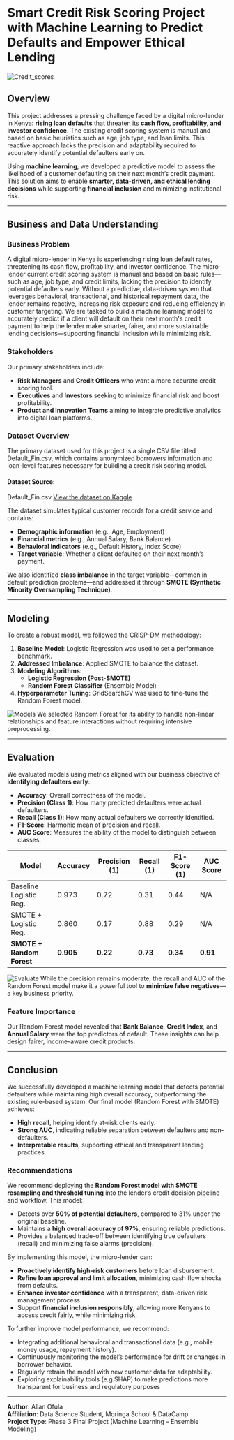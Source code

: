 # Smart Credit Risk Scoring Project with Machine Learning to Predict Defaults and Empower Ethical Lending
![Credit_scores](images/smart_credit_score.png)

## Overview

This project addresses a pressing challenge faced by a digital micro-lender in Kenya: **rising loan defaults** that threaten its **cash flow, profitability, and investor confidence**. The existing credit scoring system is manual and based on basic heuristics such as age, job type, and loan limits. This reactive approach lacks the precision and adaptability required to accurately identify potential defaulters early on.

Using **machine learning**, we developed a predictive model to assess the likelihood of a customer defaulting on their next month’s credit payment. This solution aims to enable **smarter, data-driven, and ethical lending decisions** while supporting **financial inclusion** and minimizing institutional risk.

---

## Business and Data Understanding

### Business Problem
A digital micro-lender in Kenya is experiencing rising loan default rates, threatening its cash flow, profitability, and investor confidence. The micro-lender current credit scoring system is manual and based on basic rules—such as age, job type, and credit limits, lacking the precision to identify potential defaulters early. Without a predictive, data-driven system that leverages behavioral, transactional, and historical repayment data, the lender remains reactive, increasing risk exposure and reducing efficiency in customer targeting. We are tasked to build a machine learning model to accurately predict if a client will default on their next month's credit payment to help the lender make smarter, fairer, and more sustainable lending decisions—supporting financial inclusion while minimizing risk.

### Stakeholders
Our primary stakeholders include:
- **Risk Managers** and **Credit Officers** who want a more accurate credit scoring tool.
- **Executives** and **Investors** seeking to minimize financial risk and boost profitability.
- **Product and Innovation Teams** aiming to integrate predictive analytics into digital loan platforms.

### Dataset Overview
The primary dataset used for this project is a single CSV file titled Default_Fin.csv, which contains anonymized borrowers information and loan-level features necessary for building a credit risk scoring model.

#### Dataset Source:
Default_Fin.csv [View the dataset on Kaggle](https://www.kaggle.com/datasets/kmldas/loan-default-prediction?resource=download)

The dataset simulates typical customer records for a credit service and contains:
- **Demographic information** (e.g., Age, Employment)
- **Financial metrics** (e.g., Annual Salary, Bank Balance)
- **Behavioral indicators** (e.g., Default History, Index Score)
- **Target variable**: Whether a client defaulted on their next month’s payment.

We also identified **class imbalance** in the target variable—common in default prediction problems—and addressed it through **SMOTE (Synthetic Minority Oversampling Technique)**.

---

## Modeling

To create a robust model, we followed the CRISP-DM methodology:

1. **Baseline Model**: Logistic Regression was used to set a performance benchmark.
2. **Addressed Imbalance**: Applied SMOTE to balance the dataset.
3. **Modeling Algorithms**:
   - **Logistic Regression (Post-SMOTE)**
   - **Random Forest Classifier** (Ensemble Model)
4. **Hyperparameter Tuning**: GridSearchCV was used to fine-tune the Random Forest model.

![Models](images/Models.png)
We selected Random Forest for its ability to handle non-linear relationships and feature interactions without requiring intensive preprocessing.

---

## Evaluation

We evaluated models using metrics aligned with our business objective of **identifying defaulters early**:
- **Accuracy**: Overall correctness of the model.
- **Precision (Class 1)**: How many predicted defaulters were actual defaulters.
- **Recall (Class 1)**: How many actual defaulters we correctly identified.
- **F1-Score**: Harmonic mean of precision and recall.
- **AUC Score**: Measures the ability of the model to distinguish between classes.

| Model                      | Accuracy | Precision (1) | Recall (1) | F1-Score (1) | AUC Score |
|---------------------------|----------|---------------|------------|--------------|-----------|
| Baseline Logistic Reg.    | 0.973    | 0.72          | 0.31       | 0.44         | N/A       |
| SMOTE + Logistic Reg.     | 0.860    | 0.17          | 0.88       | 0.29         | N/A       |
| **SMOTE + Random Forest** | **0.905**| **0.22**      | **0.73**   | **0.34**     | **0.91**  |

![Evaluate](images/Evaluate.png)
While the precision remains moderate, the recall and AUC of the Random Forest model make it a powerful tool to **minimize false negatives**—a key business priority.

### Feature Importance
Our Random Forest model revealed that **Bank Balance**, **Credit Index**, and **Annual Salary** were the top predictors of default. These insights can help design fairer, income-aware credit products.

---

## Conclusion

We successfully developed a machine learning model that detects potential defaulters while maintaining high overall accuracy, outperforming the existing rule-based system. Our final model (Random Forest with SMOTE) achieves:
- **High recall**, helping identify at-risk clients early.
- **Strong AUC**, indicating reliable separation between defaulters and non-defaulters.
- **Interpretable results**, supporting ethical and transparent lending practices.

### Recommendations
We recommend deploying the **Random Forest model with SMOTE resampling and threshold tuning** into the lender’s credit decision pipeline and workflow. 
This model:

- Detects over **50% of potential defaulters**, compared to 31% under the original baseline.
- Maintains a **high overall accuracy of 97%**, ensuring reliable predictions.
- Provides a balanced trade-off between identifying true defaulters (recall) and minimizing false alarms (precision).

By implementing this model, the micro-lender can:
- **Proactively identify high-risk customers** before loan disbursement.
- **Refine loan approval and limit allocation**, minimizing cash flow shocks from defaults.
- **Enhance investor confidence** with a transparent, data-driven risk management process.
- Support **financial inclusion responsibly**, allowing more Kenyans to access credit fairly, while minimizing risk.

To further improve model performance, we recommend:
- Integrating additional behavioral and transactional data (e.g., mobile money usage, repayment history).
- Continuously monitoring the model’s performance for drift or changes in borrower behavior.
- Regularly retrain the model with new customer data for adaptability.
- Exploring explainability tools (e.g.SHAP) to make predictions more transparent for business and regulatory purposes

---

**Author**: Allan Ofula  
**Affiliation**: Data Science Student, Moringa School & DataCamp  
**Project Type**: Phase 3 Final Project (Machine Learning – Ensemble Modeling)
